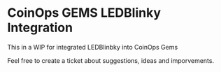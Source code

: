 # CoinOps GEMS LEDBlinky Integration
 

 This in a WIP for integrated LEDBlinbky into CoinOps Gems

 Feel free to create a ticket about suggestions, ideas and imporvements.
